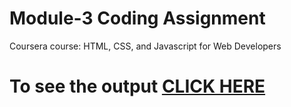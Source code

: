 

# Module-3 Coding Assignment

Coursera course: HTML, CSS, and Javascript for Web Developers

# To see the output [CLICK HERE](https://krishna55555-cpu.github.io/HTML-CSS-and-JavaScript-for-Web-Developers/Assignments/module-3/index.html)

